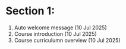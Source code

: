 # Section 1:

1. Auto welcome message (10 Jul 2025)
2. Course introduction (10 Jul 2025)
3. Course curriculumn overview (10 Jul 2025)
